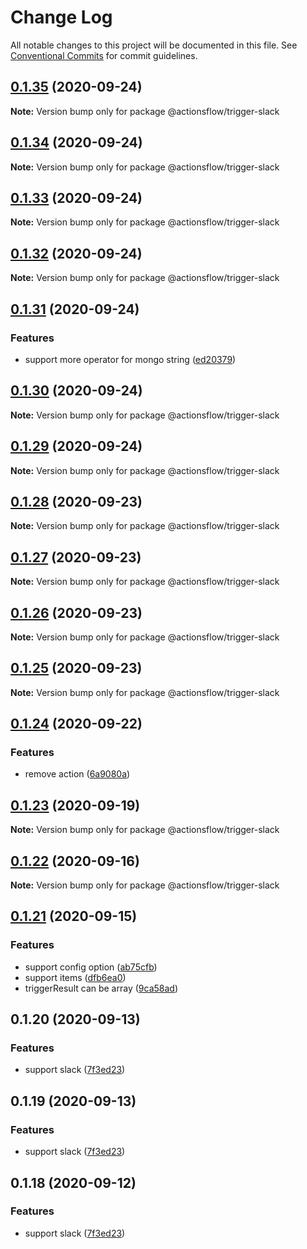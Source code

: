# Change Log

All notable changes to this project will be documented in this file.
See [Conventional Commits](https://conventionalcommits.org) for commit guidelines.

## [0.1.35](https://github.com/actionsflow/actionsflow/compare/@actionsflow/trigger-slack@0.1.34...@actionsflow/trigger-slack@0.1.35) (2020-09-24)

**Note:** Version bump only for package @actionsflow/trigger-slack

## [0.1.34](https://github.com/actionsflow/actionsflow/compare/@actionsflow/trigger-slack@0.1.33...@actionsflow/trigger-slack@0.1.34) (2020-09-24)

**Note:** Version bump only for package @actionsflow/trigger-slack

## [0.1.33](https://github.com/actionsflow/actionsflow/compare/@actionsflow/trigger-slack@0.1.32...@actionsflow/trigger-slack@0.1.33) (2020-09-24)

**Note:** Version bump only for package @actionsflow/trigger-slack

## [0.1.32](https://github.com/actionsflow/actionsflow/compare/@actionsflow/trigger-slack@0.1.31...@actionsflow/trigger-slack@0.1.32) (2020-09-24)

**Note:** Version bump only for package @actionsflow/trigger-slack

## [0.1.31](https://github.com/actionsflow/actionsflow/compare/@actionsflow/trigger-slack@0.1.30...@actionsflow/trigger-slack@0.1.31) (2020-09-24)

### Features

- support more operator for mongo string ([ed20379](https://github.com/actionsflow/actionsflow/commit/ed2037900d35547cf37bff2bd278e8b1d714dbb9))

## [0.1.30](https://github.com/actionsflow/actionsflow/compare/@actionsflow/trigger-slack@0.1.29...@actionsflow/trigger-slack@0.1.30) (2020-09-24)

**Note:** Version bump only for package @actionsflow/trigger-slack

## [0.1.29](https://github.com/actionsflow/actionsflow/compare/@actionsflow/trigger-slack@0.1.28...@actionsflow/trigger-slack@0.1.29) (2020-09-24)

**Note:** Version bump only for package @actionsflow/trigger-slack

## [0.1.28](https://github.com/actionsflow/actionsflow/compare/@actionsflow/trigger-slack@0.1.27...@actionsflow/trigger-slack@0.1.28) (2020-09-23)

**Note:** Version bump only for package @actionsflow/trigger-slack

## [0.1.27](https://github.com/actionsflow/actionsflow/compare/@actionsflow/trigger-slack@0.1.26...@actionsflow/trigger-slack@0.1.27) (2020-09-23)

**Note:** Version bump only for package @actionsflow/trigger-slack

## [0.1.26](https://github.com/actionsflow/actionsflow/compare/@actionsflow/trigger-slack@0.1.25...@actionsflow/trigger-slack@0.1.26) (2020-09-23)

**Note:** Version bump only for package @actionsflow/trigger-slack

## [0.1.25](https://github.com/actionsflow/actionsflow/compare/@actionsflow/trigger-slack@0.1.24...@actionsflow/trigger-slack@0.1.25) (2020-09-23)

**Note:** Version bump only for package @actionsflow/trigger-slack

## [0.1.24](https://github.com/actionsflow/actionsflow/compare/@actionsflow/trigger-slack@0.1.23...@actionsflow/trigger-slack@0.1.24) (2020-09-22)

### Features

- remove action ([6a9080a](https://github.com/actionsflow/actionsflow/commit/6a9080a4e6254a95e34316caa4122022d7b8f4be))

## [0.1.23](https://github.com/actionsflow/actionsflow/compare/@actionsflow/trigger-slack@0.1.22...@actionsflow/trigger-slack@0.1.23) (2020-09-19)

**Note:** Version bump only for package @actionsflow/trigger-slack

## [0.1.22](https://github.com/actionsflow/actionsflow/compare/@actionsflow/trigger-slack@0.1.21...@actionsflow/trigger-slack@0.1.22) (2020-09-16)

**Note:** Version bump only for package @actionsflow/trigger-slack

## [0.1.21](https://github.com/actionsflow/actionsflow/compare/@actionsflow/trigger-slack@0.1.20...@actionsflow/trigger-slack@0.1.21) (2020-09-15)

### Features

- support config option ([ab75cfb](https://github.com/actionsflow/actionsflow/commit/ab75cfbcb59fffb6f007d96cc2f6665015632109))
- support items ([dfb6ea0](https://github.com/actionsflow/actionsflow/commit/dfb6ea0f570be4497c23ab0c0058714fbc71df5e))
- triggerResult can be array ([9ca58ad](https://github.com/actionsflow/actionsflow/commit/9ca58ad2f452826867fa15e74adde3a37994bfbd))

## 0.1.20 (2020-09-13)

### Features

- support slack ([7f3ed23](https://github.com/actionsflow/actionsflow/commit/7f3ed23d4c9cd4d1845bf6bd00692726ad6543f5))

## 0.1.19 (2020-09-13)

### Features

- support slack ([7f3ed23](https://github.com/actionsflow/actionsflow/commit/7f3ed23d4c9cd4d1845bf6bd00692726ad6543f5))

## 0.1.18 (2020-09-12)

### Features

- support slack ([7f3ed23](https://github.com/actionsflow/actionsflow/commit/7f3ed23d4c9cd4d1845bf6bd00692726ad6543f5))

